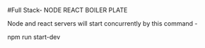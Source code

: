 #Full Stack- NODE REACT BOILER PLATE

Node and react servers will start concurrently by this command -

npm run start-dev

